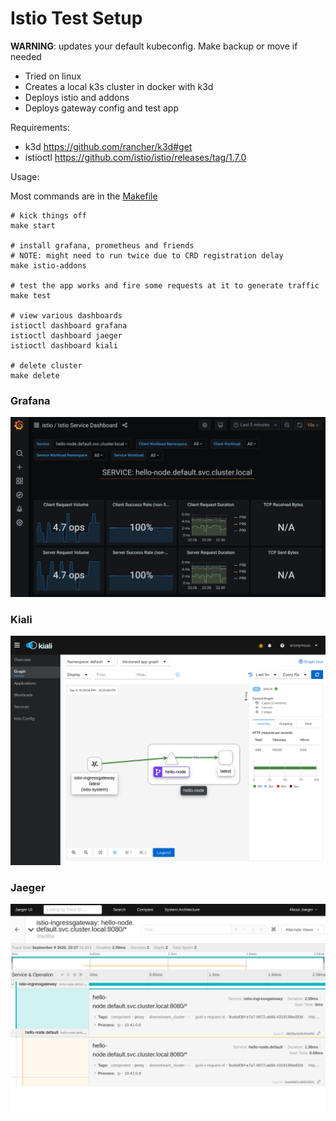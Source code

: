 # Istio Test Setup

**WARNING**: updates your default kubeconfig. Make backup or move if needed

* Tried on linux
* Creates a local k3s cluster in docker with k3d
* Deploys istio and addons
* Deploys gateway config and test app

Requirements:

* k3d https://github.com/rancher/k3d#get
* istioctl https://github.com/istio/istio/releases/tag/1.7.0

Usage:

Most commands are in the [Makefile](Makefile)

```shell
# kick things off
make start

# install grafana, prometheus and friends
# NOTE: might need to run twice due to CRD registration delay
make istio-addons

# test the app works and fire some requests at it to generate traffic
make test

# view various dashboards
istioctl dashboard grafana
istioctl dashboard jaeger
istioctl dashboard kiali

# delete cluster
make delete
```

### Grafana

![grafana](images/grafana.png)

### Kiali

![grafana](images/kiali.png)

### Jaeger

![grafana](images/jaeger.png)
